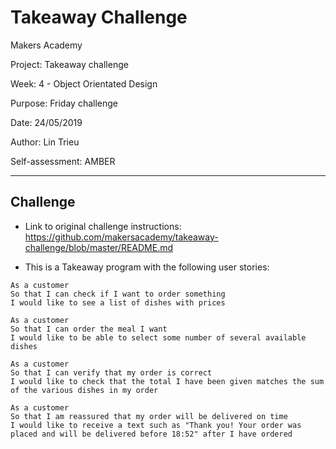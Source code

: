 Takeaway Challenge
==================
Makers Academy

Project: Takeaway challenge

Week: 4 - Object Orientated Design

Purpose: Friday challenge

Date: 24/05/2019

Author: Lin Trieu

Self-assessment: AMBER

---------

Challenge
-------
* Link to original challenge instructions: https://github.com/makersacademy/takeaway-challenge/blob/master/README.md

* This is a Takeaway program with the following user stories:

```
As a customer
So that I can check if I want to order something
I would like to see a list of dishes with prices

As a customer
So that I can order the meal I want
I would like to be able to select some number of several available dishes

As a customer
So that I can verify that my order is correct
I would like to check that the total I have been given matches the sum of the various dishes in my order

As a customer
So that I am reassured that my order will be delivered on time
I would like to receive a text such as "Thank you! Your order was placed and will be delivered before 18:52" after I have ordered
```
